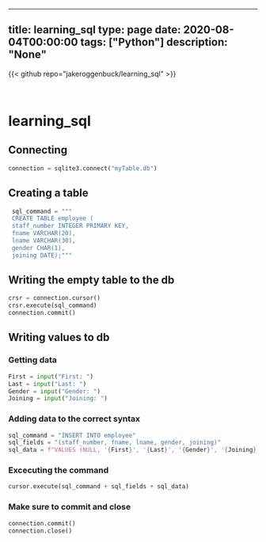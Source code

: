 
---
title: learning_sql
type: page
date: 2020-08-04T00:00:00
tags: ["Python"]
description: "None"
---

{{< github repo="jakeroggenbuck/learning_sql" >}}

<br>

# learning_sql

## Connecting
```py
connection = sqlite3.connect("myTable.db")
```

## Creating a table
```py
 sql_command = """
 CREATE TABLE employee (
 staff_number INTEGER PRIMARY KEY,
 fname VARCHAR(20),
 lname VARCHAR(30),
 gender CHAR(1),
 joining DATE);"""
```

## Writing the empty table to the db
```py
crsr = connection.cursor()
crsr.execute(sql_command)
connection.commit()
```

## Writing values to db
### Getting data
```py
First = input("First: ")
Last = input("Last: ")
Gender = input("Gender: ")
Joining = input("Joining: ")
```
### Adding data to the correct syntax
```py
sql_command = "INSERT INTO employee"
sql_fields = "(staff_number, fname, lname, gender, joining)"
sql_data = f"VALUES (NULL, '{First}', '{Last}', '{Gender}', '{Joining}');"
```
### Excecuting the command
```py
cursor.execute(sql_command + sql_fields + sql_data)
```
### Make sure to commit and close
```py
connection.commit()
connection.close()
```

